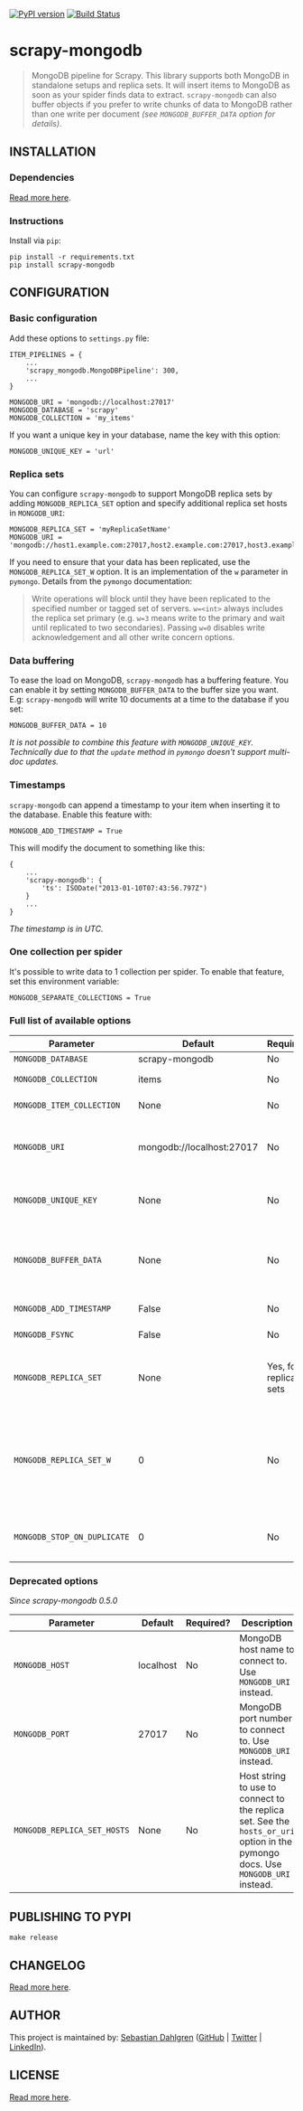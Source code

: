 [![PyPI version](https://badge.fury.io/py/scrapy-mongodb.svg)](https://badge.fury.io/py/scrapy-mongodb)
[![Build Status](https://travis-ci.org/sebdah/scrapy-mongodb.svg?branch=master)](https://travis-ci.org/sebdah/scrapy-mongodb)

# scrapy-mongodb
> MongoDB pipeline for Scrapy. This library supports both MongoDB in standalone setups and replica sets. It will insert items to MongoDB as soon as your spider finds data to extract.
`scrapy-mongodb` can also buffer objects if you prefer to write chunks of data to MongoDB rather than one write per document *(see `MONGODB_BUFFER_DATA` option for details)*.

## INSTALLATION
### Dependencies
[Read more here](./requirements.txt).

### Instructions
Install via `pip`:
```
pip install -r requirements.txt
pip install scrapy-mongodb
```

## CONFIGURATION
### Basic configuration
Add these options to `settings.py` file:
```
ITEM_PIPELINES = {
    ...
    'scrapy_mongodb.MongoDBPipeline': 300,
    ...
}

MONGODB_URI = 'mongodb://localhost:27017'
MONGODB_DATABASE = 'scrapy'
MONGODB_COLLECTION = 'my_items'
```

If you want a unique key in your database, name the key with this option:
```
MONGODB_UNIQUE_KEY = 'url'
```

### Replica sets
You can configure `scrapy-mongodb` to support MongoDB replica sets by adding `MONGODB_REPLICA_SET` option and specify additional replica set hosts in `MONGODB_URI`:
```
MONGODB_REPLICA_SET = 'myReplicaSetName'
MONGODB_URI = 'mongodb://host1.example.com:27017,host2.example.com:27017,host3.example.com:27017'
```

If you need to ensure that your data has been replicated, use the `MONGODB_REPLICA_SET_W` option. It is an implementation of the `w` parameter in `pymongo`. Details from the `pymongo` documentation:
> Write operations will block until they have been replicated to the specified number or tagged set of servers. `w=<int>` always includes the replica set primary (e.g. `w=3` means write to the primary and wait until replicated to two secondaries). Passing `w=0` disables write acknowledgement and all other write concern options.

### Data buffering
To ease the load on MongoDB, `scrapy-mongodb` has a buffering feature. You can enable it by setting `MONGODB_BUFFER_DATA` to the buffer size you want. E.g: `scrapy-mongodb` will write 10 documents at a time to the database if you set:
```
MONGODB_BUFFER_DATA = 10
```

*It is not possible to combine this feature with `MONGODB_UNIQUE_KEY`. Technically due to that the `update` method in `pymongo` doesn't support multi-doc updates.*

### Timestamps
`scrapy-mongodb` can append a timestamp to your item when inserting it to the database. Enable this feature with:
```
MONGODB_ADD_TIMESTAMP = True
```

This will modify the document to something like this:
```
{
    ...
    'scrapy-mongodb': {
        'ts': ISODate("2013-01-10T07:43:56.797Z")
    }
    ...
}
```

*The timestamp is in UTC.*

### One collection per spider
It's possible to write data to 1 collection per spider. To enable that
feature, set this environment variable:
```
MONGODB_SEPARATE_COLLECTIONS = True
```

### Full list of available options

| **Parameter** | **Default** | **Required?** | **Description** |
| --- | --- | --- | --- |
| `MONGODB_DATABASE` | scrapy-mongodb | No | Database to use. Does not need to exist. |
| `MONGODB_COLLECTION` | items | No | Collection within the database to use. Does not need to exist. |
| `MONGODB_ITEM_COLLECTION` | None | No | Collection name to use if an item has this key. Does not need to exist. |
| `MONGODB_URI` | mongodb://localhost:27017 | No | URI to the MongoDB instance or replica sets you want to connect to. It must start with `mongodb://` (see more in the [MongoDB docs][1]). E.g.: `mongodb://user:pass@host:port`, `mongodb://user:pass@host:port,host2:port2` |
| `MONGODB_UNIQUE_KEY` | None | No | If you want to have a unique key in the database, enter the key name here. `scrapy-mongodb` will ensure the key is properly indexed. |
| `MONGODB_BUFFER_DATA` | None | No | To ease the load on MongoDB, set this option to the number of items you want to buffer in the client before sending them to database. Setting a `MONGODB_UNIQUE_KEY` together with `MONGODB_BUFFER_DATA` is not supported. |
| `MONGODB_ADD_TIMESTAMP` | False | No | If set to True, scrapy-mongodb will add a timestamp key to the documents.
| `MONGODB_FSYNC` | False | No | If set to True, it forces MongoDB to wait for all files to be synced before returning. |
| `MONGODB_REPLICA_SET` | None | Yes, for replica sets | Set this if you want to enable replica set support. The option should be given the name of the replica sets you want to connect to. `MONGODB_URI` should point at your config servers. |
| `MONGODB_REPLICA_SET_W` | 0 | No | Best described in the [pymongo docs][2]. Write operations will block until they have been replicated to the specified number or tagged set of servers. `w=<int>` always includes the replica set primary (e.g. `w=3` means write to the primary and wait until replicated to two secondaries). Passing `w=0` disables write acknowledgement and all other write concern options.
| `MONGODB_STOP_ON_DUPLICATE` | 0 | No | Set this to a value greater than 0 to close the spider when that number of duplicated insertions in MongoDB are detected. If set to 0, this option has no effect. |

[1]: http://docs.mongodb.org/manual/reference/connection-string
[2]: http://api.mongodb.org/python/current/api/pymongo/mongo_replica_set_client.html#pymongo.mongo_replica_set_client.MongoReplicaSetClient

### Deprecated options
*Since scrapy-mongodb 0.5.0*

| **Parameter** | **Default** | **Required?** | **Description** |
| --- | --- | --- | --- |
| `MONGODB_HOST` | localhost | No | MongoDB host name to connect to. Use `MONGODB_URI` instead. |
| `MONGODB_PORT` | 27017 | No | MongoDB port number to connect to. Use `MONGODB_URI` instead. |
| `MONGODB_REPLICA_SET_HOSTS` | None | No | Host string to use to connect to the replica set. See the `hosts_or_uri` option in the pymongo docs. Use `MONGODB_URI` instead. |

## PUBLISHING TO PYPI
```
make release
```

## CHANGELOG
[Read more here](./CHANGELOG.md).

## AUTHOR
This project is maintained by: [Sebastian Dahlgren](http://www.sebastiandahlgren.se) ([GitHub](https://github.com/sebdah) | [Twitter](https://twitter.com/sebdah) | [LinkedIn](http://www.linkedin.com/in/sebastiandahlgren)).

## LICENSE
[Read more here](./LICENSE).
